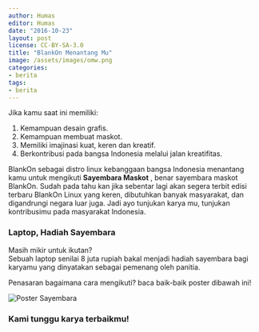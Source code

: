 ```yaml
---
author: Humas
editor: Humas
date: "2016-10-23"
layout: post
license: CC-BY-SA-3.0
title: "BlankOn Menantang Mu"
image: /assets/images/omw.png
categories:
- berita
tags:
- berita
---
```


Jika kamu saat ini memiliki:

  1. Kemampuan desain grafis.
  2. Kemampuan membuat maskot.
  3. Memiliki imajinasi kuat, keren dan kreatif.
  4. Berkontribusi pada bangsa Indonesia melalui jalan kreatifitas.

BlankOn sebagai distro linux kebanggaan bangsa Indonesia menantang kamu untuk
mengikuti **Sayembara Maskot** , benar sayembara maskot BlankOn. Sudah pada
tahu kan jika sebentar lagi akan segera terbit edisi terbaru BlankOn Linux
yang keren, dibutuhkan banyak masyarakat, dan digandrungi negara luar juga.
Jadi ayo tunjukan karya mu, tunjukan kontribusimu pada masyarakat Indonesia.



### Laptop, Hadiah Sayembara

Masih mikir untuk ikutan?  
Sebuah laptop senilai 8 juta rupiah bakal menjadi hadiah sayembara bagi
karyamu yang dinyatakan sebagai pemenang oleh panitia.

Penasaran bagaimana cara mengikuti? baca baik-baik poster dibawah ini!



![Poster Sayembara](https://i.imgsafe.org/c8c9fc3762.png)



### Kami tunggu karya terbaikmu!




    